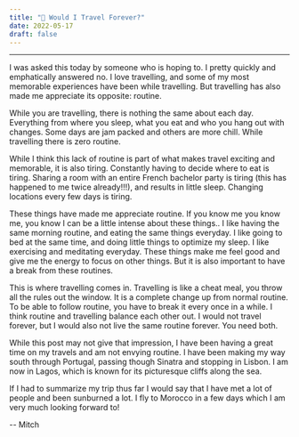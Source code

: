 ```yaml
---
title: "🚅 Would I Travel Forever?"
date: 2022-05-17
draft: false
---
```


---

I was asked this today by someone who is hoping to. I pretty quickly and emphatically answered no. I love travelling, and some of my most memorable experiences have been while travelling. But travelling has also made me appreciate its opposite: routine.

While you are travelling, there is nothing the same about each day. Everything from where you sleep, what you eat and who you hang out with changes. Some days are jam packed and others are more chill. While travelling there is zero routine.

While I think this lack of routine is part of what makes travel exciting and memorable, it is also tiring. Constantly having to decide where to eat is tiring. Sharing a room with an entire French bachelor party is tiring (this has happened to me twice already!!!), and results in little sleep. Changing locations every few days is tiring.

These things have made me appreciate routine. If you know me you know me, you know I can be a little intense about these things.. I like having the same morning routine, and eating the same things everyday. I like going to bed at the same time, and doing little things to optimize my sleep. I like exercising and meditating everyday. These things make me feel good and give me the energy to focus on other things. But it is also important to have a break from these routines.

This is where travelling comes in. Travelling is like a cheat meal, you throw all the rules out the window. It is a complete change up from normal routine. To be able to follow routine, you have to break it every once in a while. I think routine and travelling balance each other out. I would not travel forever, but I would also not live the same routine forever. You need both.

While this post may not give that impression, I have been having a great time on my travels and am not envying routine. I have been making my way south through Portugal, passing though Sinatra and stopping in Lisbon. I am now in Lagos, which is known for its picturesque cliffs along the sea.

If I had to summarize my trip thus far I would say that I have met a lot of people and been sunburned a lot. I fly to Morocco in a few days which I am very much looking forward to!

-- Mitch
